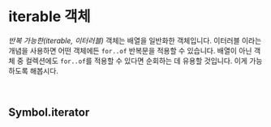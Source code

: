 # iterable 객체

*반복 가능한(iterable, 이터러블)* 객체는 배열을 일반화한 객체입니다. 
이터러블 이라는 개념을 사용하면 어떤 객체에든 `for..of` 반복문을 적용할 수 있습니다.
배열이 아닌 객체 중 컬렉션에도 `for..of`를 적용할 수 있다면 순회하는 데 유용할 것입니다.
이게 가능하도록 해봅시다.

<br>

## Symbol.iterator

